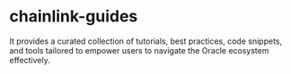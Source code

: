 # chainlink-guides
It provides a curated collection of tutorials, best practices, code snippets, and tools tailored to empower users to navigate the Oracle ecosystem effectively.
